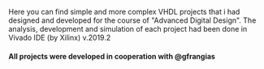 Here you can find simple and more complex VHDL projects that i had designed and developed for the course of "Advanced Digital Design". The analysis, development and simulation of each project had been done in Vivado IDE (by Xilinx) v.2019.2

#### All projects were developed in cooperation with @gfrangias

